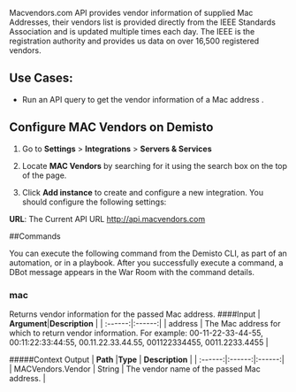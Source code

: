 
Macvendors.com API provides vendor information of supplied Mac Addresses, their vendors list is provided directly from the IEEE Standards Association and is updated multiple times each day. The IEEE is the registration authority and provides us data on over 16,500 registered vendors.

## Use Cases:

* Run an API query to get the vendor information of a Mac address .


## Configure MAC Vendors on Demisto

1. Go to __Settings__ > __Integrations__ > __Servers & Services__ 

2. Locate __MAC Vendors__ by searching for it using the search box on the top of the page.

3. Click __Add instance__ to create and configure a new integration. You should configure the following settings:

__URL__:
The Current API URL http://api.macvendors.com

##Commands

You can execute the following command from the Demisto CLI, as part of an automation, or in a playbook.
After you successfully execute a command, a DBot message appears in the War Room with the command details.

### mac
Returns vendor information for the passed Mac address.
####Input
| **Argument**|**Description** |
| :------:|:------:|
| address |	The Mac address for which to return vendor information. For example: 00-11-22-33-44-55, 00:11:22:33:44:55, 00.11.22.33.44.55, 001122334455, 0011.2233.4455 |

#####Context Output
| **Path** |**Type**  | **Description**  |
| :------:|:------:|:------:|
| MACVendors.Vendor | String | The vendor name of the passed Mac address. |
